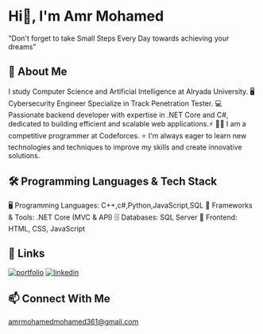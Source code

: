 # Hi👋, I'm Amr Mohamed 
"Don't forget to take Small Steps Every Day towards achieving your dreams"

## 🚀 About Me
I study Computer Science and Artificial Intelligence at Alryada University.
🖥 Cybersecurity Engineer Specialize in Track Penetration Tester.
💻 Passionate backend developer with expertise in .NET Core and C#, dedicated to building efficient and scalable web applications.⚡
👨‍💻 I am a competitive programmer at Codeforces.
⭐ I'm always eager to learn new technologies and techniques to improve my skills and create innovative solutions.

## 🛠 Programming Languages & Tech Stack
🖥️ Programming Languages: C++,c#,Python,JavaScript,SQL
🔧 Frameworks & Tools: .NET Core (MVC & API)
🗄️ Databases: SQL Server
🎨 Frontend: HTML, CSS, JavaScript




## 🔗 Links
[![portfolio](https://img.shields.io/badge/my_portfolio-000?style=for-the-badge&logo=ko-fi&logoColor=white)](https://github.com/Amr-Mohamed210)
[![linkedin](https://img.shields.io/badge/linkedin-0A66C2?style=for-the-badge&logo=linkedin&logoColor=white)](http://linkedin.com/in/amr-mohamed-462a92294)




## 📫 Connect With Me
amrmohamedmohamed361@gmail.com
